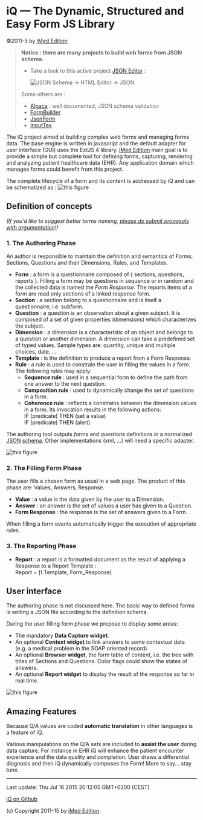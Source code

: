iQ — The Dynamic, Structured and Easy Form JS Library
====================================================

©2011-5 by [iMed Edition](http://www.imed-edition.net)

> **Notice : there are many projects to build web forms from JSON schema.**
>
> - Take a look to this active project [JSON Editor](https://github.com/jdorn/json-editor) :
>
>   ![JSON Schema -> HTML Editor -> JSON](https://raw.github.com/jdorn/json-editor/master/jsoneditor.png "JSON Editor")
>  
> Some others are :
> 
> - [Alpaca](https://github.com/gitana/alpaca) : well documented, JSON schema validation
> - [FormBuilder](http://dobtco.github.io/formbuilder)
> - [JsonForm](http://github.com/joshfire/jsonform)
> - [InputTex](http://neyric.github.io/inputex)

The iQ project aimed at building complex web forms and managing forms data. The base engine is written in javascript and the default adapter for user interface (GUI) uses the ExtJS 4 library.
[iMed Edition](http://www.imed-edition.net/iq) main goal is to provide a simple but complete tool for defining forms, capturing, rendering and analyzing patient healthcare data (EHR). Any application domain which manages forms could benefit from this project.

The complete lifecycle of a form and its content is addressed by iQ and can be schematized as&nbsp;:
![this figure](http://www.imed-edition.net/iq/img/iq_overview.png "Overview")

Definition of concepts
----------------------
*(If you'd like to suggest better terms naming, [please do submit proposals with argumentation](https://github.com/jguillod)!)*
### 1. The Authoring Phase

An author is responsible to maintain the definition and semantics of Forms, Sections, Questions and their Dimensions, Rules, and Templates.

* **Form** : a form is a questionnaire composed of { sections, questions, reports }. Filling a form may be questions in sequence or in random and the collected data is named the *Form Response*. The reports items of a form are read only sections of a linked response form.
* **Section** : a section belong to a questionnaire and is itself a questionnaire, i.e. subform.
* **Question** : a question is an observation about a given subject. It is composed of a set of given properties (dimensions) which characterizes the subject.
* **Dimension** : a dimension is a characteristic of an object and belongs to a question or another dimension. A dimension can take a predefined set of typed values. Sample types are: quantity, unique and multiple choices, date, …
* **Template** : is the definition to produce a report from a Form Response.
* **Rule** : a rule is used to constrain the user in filling the values in a form. The following rules may apply:
  * **Sequence rule** : used in a sequential form to define the path from one answer to the next question.
  * **Composition rule** : used to dynamically change the set of questions in a form.
  * **Coherence rule** : reflects a constrains between the dimension values in a form. Its invocation results in the following actions:  
    IF (predicate) THEN (set a value)  
    IF (predicate) THEN (alert)

The authoring tool outputs *forms* and *questions* definitions in a normalized [JSON](http://www.json.org) [schema](http://tools.ietf.org/html/draft-zyp-json-schema-03). Other implementations (xml, …) will need a specific adapter.


![this figure](http://www.imed-edition.net/iq/img/question_anatomy.png "Question Anatomy")

### 2. The Filling Form Phase


The user fills a chosen form as usual in a web page. The product of this phase are: Values, Answers, Response.

* **Value** : a value is the data given by the user to a Dimension.
* **Answer** : an answer is the set of values a user has given to a Question.
* **Form Response** : the response is the set of answers given to a Form.

When filling a form events automatically trigger the execution of appropriate rules.

### 3. The Reporting Phase

* **Report** : a report is a formatted document as the result of applying a Response to a Report Template&nbsp;:  
  Report = ƒ( Template, Form_Response)

User interface
--------------

The authoring phase is not discussed here. The basic way to defined forms is writing a JSON file according to the definition schema.

During the user filling form phase we propose to display some areas:

* The mandatory **Data Capture widget**.
* An optional **Context widget** to link answers to some contextual data (e.g. a medical problem in the SOAP oriented record).
* An optional **Browser widget**, the form table of content, i.e. the tree with titles of Sections and Questions. Color flags could show the states of answers.
* An optional **Report widget** to display the result of the response so far in real time.

![this figure](http://www.imed-edition.net/iq/img/iq_gui.png "User interface areas")

Amazing Features
----------------
Because Q/A values are coded **automatic translation** in other languages is a feature of iQ.

Various manipulations on the Q/A sets are included to **assist the user** during data capture. For instance in EHR iQ will enhance the patient encounter experience and the data quality and completion. User draws a differential diagnosis and then iQ dynamically composes the Form! More to say... stay tune.

* * *
Last update: Thu Jul 16 2015 20:12:05 GMT+0200 (CEST)

[iQ on Github](https://github.com/jguillod/iQ)

(c) Copyright 2011-15 by [iMed Edition](http://www.imed-edition.net).
